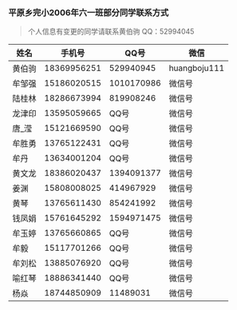 ### 平原乡完小2006年六一班部分同学联系方式

>个人信息有变更的同学请联系黄伯驹
> QQ：52994045



姓名  | 手机号 | QQ号 | 微信
----- | ---- | --- | ---
黄伯驹 | 18369956251 | 529940945 | huangboju111
牟邹强 | 15186020515 | 1010170986 | 微信号
陆桂林 | 18286673994 | 819908246 | 微信号
龙津印 | 13595059665 | QQ号 | 微信号
唐_滢  | 15121669590 | QQ号 | 微信号
牟胜勇 | 13765122431 | QQ号 | 微信号
牟丹   | 13634001204 | QQ号 | 微信号
黄文龙 | 18386020437 | 1394091377 | 微信号
姜渊  |  15808008025 | 414967929 | 微信号
黄琴  |  13765611430 | 854241992 | 微信号
钱凤娟 | 15761645292 | 1594971475 | 微信号
牟玉婷 | 13765660865 | QQ号 | 微信号
牟毅  | 15117701266 | QQ号 | 微信号
牟刘松  | 13885076920 | QQ号 | 微信号
喻红琴  | 18886341440 | QQ号 | 微信号
杨焱   | 18744850909 | 11489031 | 微信号

